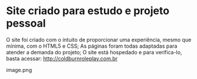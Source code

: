 # Site criado para estudo e projeto pessoal

O site foi criado com o intuito de proporcionar uma experiência, mesmo que mínima, com o HTML5 e CSS;
As páginas foram todas adaptadas para atender a demanda do projeto;
O site está hospedado e para verifica-lo, basta acessar: http://coldburnroleplay.com.br

image.png